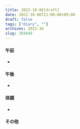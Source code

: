 ```yaml
---
title: 2022-10-06[draft]
date: 2022-10-06T21:00:00+09:00
draft: false
tags: ["diary", ""]
archives: 2022-10
slug: 303649
---
```

#### 午前
- 
#### 午後
- 
#### 体調
- 
#### その他